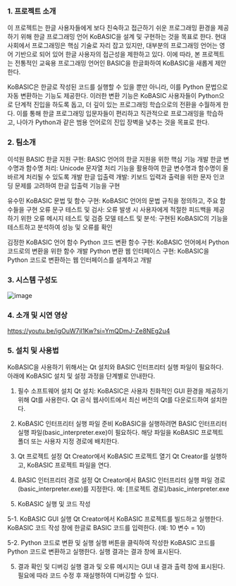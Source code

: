 ### 1. 프로젝트 소개

이 프로젝트는 한글 사용자들에게 보다 친숙하고 접근하기 쉬운 프로그래밍 환경을 제공하기 위해 한글 프로그래밍 언어 KoBASIC을 설계 및 구현하는 것을 목표로 한다. 
현대 사회에서 프로그래밍은 핵심 기술로 자리 잡고 있지만, 대부분의 프로그래밍 언어는 영어 기반으로 되어 있어 한글 사용자의 접근성을 제한하고 있다. 
이에 따라, 본 프로젝트는 전통적인 교육용 프로그래밍 언어인 BASIC을 한글화하여 KoBASIC을 새롭게 제안한다.

KoBASIC은 한글로 작성된 코드를 실행할 수 있을 뿐만 아니라, 이를 Python 문법으로 자동 변환하는 기능도 제공한다. 
이러한 변환 기능은 KoBASIC 사용자들이 Python으로 단계적 진입을 하도록 돕고, 더 깊이 있는 프로그래밍 학습으로의 전환을 수월하게 한다. 
이를 통해 한글 프로그래밍 입문자들이 편리하고 직관적으로 프로그래밍을 학습하고, 나아가 Python과 같은 범용 언어로의 진입 장벽을 낮추는 것을 목표로 한다.

### 2. 팀소개

이석원
BASIC 한글 지원 구현: BASIC 언어의 한글 지원을 위한 핵심 기능 개발
한글 변수명과 함수명 처리: Unicode 문자열 처리 기능을 활용하여 한글 변수명과 함수명이 올바르게 처리될 수 있도록 개발
한글 입출력 개발: 키보드 입력과 출력을 위한 문자 인코딩 문제를 고려하여 한글 입출력 기능을 구현

유수민
KoBASIC 문법 및 함수 구현: KoBASIC 언어의 문법 규칙을 정의하고, 주요 함수들을 구현
오류 문구 테스트 및 검사: 오류 발생 시 사용자에게 적절한 피드백을 제공하기 위한 오류 메시지 테스트 및 검증
모델 테스트 및 분석: 구현된 KoBASIC의 기능을 테스트하고 분석하여 성능 및 오류를 확인

김정한
KoBASIC 언어 함수 Python 코드 변환 함수 구현: KoBASIC 언어에서 Python 코드로의 변환을 위한 함수 개발
Python 변환 웹 인터페이스 구현: KoBASIC을 Python 코드로 변환하는 웹 인터페이스를 설계하고 개발

### 3. 시스템 구성도

![image](https://github.com/user-attachments/assets/6e18bf92-482b-4bcf-a0db-eeadbfd613e2)

### 4. 소개 및 시연 영상

https://youtu.be/igOuW7jl1Kw?si=YmQDmJ-Ze8NEg2u4

### 5. 설치 및 사용법

KoBASIC을 사용하기 위해서는 Qt 설치와 BASIC 인터프리터 실행 파일이 필요하다. 
아래에 KoBASIC 설치 및 설정 과정을 단계별로 안내한다.

1. 필수 소프트웨어 설치
Qt 설치: KoBASIC은 사용자 친화적인 GUI 환경을 제공하기 위해 Qt를 사용한다.
Qt 공식 웹사이트에서 최신 버전의 Qt를 다운로드하여 설치한다.

2. KoBASIC 인터프리터 실행 파일 준비
KoBASIC을 실행하려면 BASIC 인터프리터 실행 파일(basic_interpreter.exe)이 필요하다.
해당 파일을 KoBASIC 프로젝트 폴더 또는 사용자 지정 경로에 배치한다.

3. Qt 프로젝트 설정
Qt Creator에서 KoBASIC 프로젝트 열기
Qt Creator를 실행하고, KoBASIC 프로젝트 파일을 연다.

4. BASIC 인터프리터 경로 설정
Qt Creator에서 BASIC 인터프리터 실행 파일 경로(basic_interpreter.exe)를 지정한다.
예: [프로젝트 경로]/basic_interpreter.exe

5. KoBASIC 실행 및 코드 작성

5-1. KoBASIC GUI 실행
Qt Creator에서 KoBASIC 프로젝트를 빌드하고 실행한다.
KoBASIC 코드 작성 창에 한글로 BASIC 코드를 입력한다. (예: 10 변수 = 10)

5-2. Python 코드로 변환 및 실행
실행 버튼을 클릭하여 작성한 KoBASIC 코드를 Python 코드로 변환하고 실행한다.
실행 결과는 결과 창에 표시된다.

5. 결과 확인 및 디버깅
실행 결과 및 오류 메시지는 GUI 내 결과 출력 창에 표시된다.
필요에 따라 코드 수정 후 재실행하여 디버깅할 수 있다.
